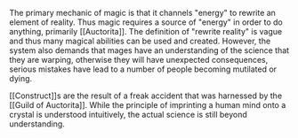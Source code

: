 The primary mechanic of magic is that it channels "energy" to rewrite an element of reality.
Thus magic requires a source of "energy" in order to do anything, primarily [[Auctorita]].
The definition of "rewrite reality" is vague and thus many magical abilities can be used and created. However, the system also demands that mages have an understanding of the science that they are warping, otherwise they will have unexpected consequences, serious mistakes have lead to a number of people becoming mutilated or dying.

[[Construct]]s are the result of a freak accident that was harnessed by the [[Guild of Auctorita]]. While the principle of imprinting a human mind onto a crystal is understood intuitively, the actual science is still beyond understanding.